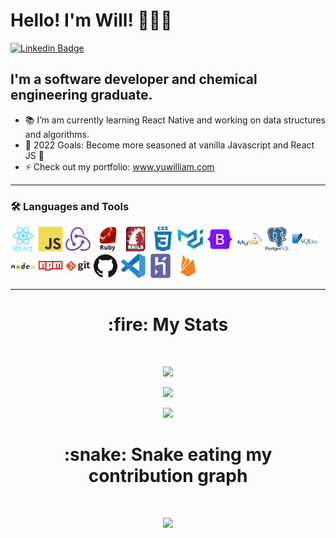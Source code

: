 # Hello! I'm Will! 👋👨‍💻 <br /> 
 [![Linkedin Badge](https://img.shields.io/badge/-Will&nbsp;Yu-blue?style=flat&logo=Linkedin&logoColor=white)](https://www.linkedin.com/in/will-yu-56b101a8/)
<img src="https://komarev.com/ghpvc/?username=wyu6609&style=flat-square&color=blue" alt=""/>

## I'm a software developer and chemical engineering graduate.

- 📚 I’m am currently learning React Native and working on data structures and algorithms.
- 🥅 2022 Goals: Become more seasoned at vanilla Javascript and React JS 💪
- ⚡ Check out my portfolio: www.yuwilliam.com

------------------

### 





### :hammer_and_wrench: Languages and Tools 


  
  <div>
  <img src="https://github.com/devicons/devicon/blob/master/icons/react/react-original-wordmark.svg" title="React" alt="React" width="40" height="40"/>
  <img src="https://github.com/devicons/devicon/blob/master/icons/javascript/javascript-original.svg" title="JavaScript" alt="JavaScript" width="40" height="40"/>
  <img src="https://github.com/devicons/devicon/blob/master/icons/redux/redux-original.svg" title="Redux" alt="Redux " width="40" height="40"/>&nbsp;
  <img src="https://github.com/devicons/devicon/blob/master/icons/ruby/ruby-original-wordmark.svg" title="Ruby" **alt="Ruby" width="40" height="40"/>
  <img src="https://github.com/devicons/devicon/blob/master/icons/rails/rails-original-wordmark.svg" title="Rails" **alt="Rails" width="40" height="40"/>
    <img src="https://github.com/devicons/devicon/blob/master/icons/css3/css3-plain-wordmark.svg"  title="CSS3" alt="CSS" width="40" height="40"/>
   <img src="https://raw.githubusercontent.com/devicons/devicon/1119b9f84c0290e0f0b38982099a2bd027a48bf1/icons/materialui/materialui-original.svg" title="MUI" **alt="MUI" width="40" height="40"/>&nbsp;
   <img src="https://raw.githubusercontent.com/devicons/devicon/1119b9f84c0290e0f0b38982099a2bd027a48bf1/icons/bootstrap/bootstrap-original.svg" title="Bootstrap" **alt="Bootstrap" width="40" height="40"/>&nbsp;
     <img src="https://github.com/devicons/devicon/blob/master/icons/mysql/mysql-original-wordmark.svg" title="MySQL"  alt="MySQL" width="40" height="40"/>
  <img src="https://raw.githubusercontent.com/devicons/devicon/1119b9f84c0290e0f0b38982099a2bd027a48bf1/icons/postgresql/postgresql-original-wordmark.svg" title="PostGreSQL"  alt="PostGreSQL" width="40" height="40"/>
    <img src="https://raw.githubusercontent.com/devicons/devicon/1119b9f84c0290e0f0b38982099a2bd027a48bf1/icons/sqlite/sqlite-original-wordmark.svg" title="sqlite"  alt="sqlite" width="40" height="40"/>
  <img src="https://github.com/devicons/devicon/blob/master/icons/nodejs/nodejs-original-wordmark.svg" title="NodeJS" alt="NodeJS" width="40" height="40"/>
   <img src="https://raw.githubusercontent.com/devicons/devicon/1119b9f84c0290e0f0b38982099a2bd027a48bf1/icons/npm/npm-original-wordmark.svg" title="npm" alt="npm" width="40" height="40"/>
  <img src="https://github.com/devicons/devicon/blob/master/icons/git/git-original-wordmark.svg" title="Git" **alt="Git" width="40" height="40"/>
  <img src="https://raw.githubusercontent.com/devicons/devicon/1119b9f84c0290e0f0b38982099a2bd027a48bf1/icons/github/github-original.svg" title="GitHub" **alt="GitHub" width="40" height="40"/>
  <img src="https://raw.githubusercontent.com/devicons/devicon/1119b9f84c0290e0f0b38982099a2bd027a48bf1/icons/vscode/vscode-original.svg" title="Visual Studio Code" **alt="Visual Studio Code" width="40" height="40"/>
    <img src="https://raw.githubusercontent.com/devicons/devicon/1119b9f84c0290e0f0b38982099a2bd027a48bf1/icons/heroku/heroku-plain.svg" title="Heroku" **alt="Heroku" width="40" height="40"/>
      <img src="https://raw.githubusercontent.com/devicons/devicon/1119b9f84c0290e0f0b38982099a2bd027a48bf1/icons/firebase/firebase-plain.svg" title="Firebase" **alt="Firebase" width="40" height="40"/>

  
 
</div>

------------------


 <h1 align = "center">:fire: My Stats</h1>  <br />

<p align = "center"><img  src = "https://github-readme-stats.vercel.app/api/top-langs/?username=wyu6609&layout=compact&theme=default" /></p>

<p align = "center"><img  src = "https://github-readme-streak-stats.herokuapp.com/?user=wyu6609&theme=auto" /></p>

<p align = "center"><img  src = "https://github-profile-summary-cards.vercel.app/api/cards/profile-details?username=wyu6609&theme=vue" /></p>




## 
<h1 align = "center">:snake: Snake eating my contribution graph</h1>  <br />
<p align = "center"><img  src = "https://github.com/wyu6609/wyu6609/blob/output/github-contribution-grid-snake.gif" /></p>


<!-- 
[![Will's GitHub stats](https://github-readme-stats.vercel.app/api?username=wyu6609)](https://github.com/wyu6609/github-readme-stats)
 -->

